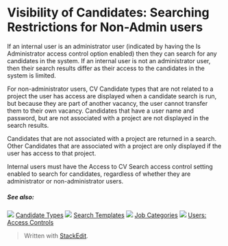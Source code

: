 # Visibility of Candidates: Searching Restrictions for Non-Admin users

If an internal user is an administrator user (indicated by having the  Is Administrator  access control option enabled) then they can search for any candidates in the system. If an internal user is not an administrator user, then their search results differ as their access to the candidates in the system is limited.

For non-administrator users, CV Candidate types that are not related to a project the user has access are displayed when a candidate search is run, but because they are part of another vacancy, the user cannot transfer them to their own vacancy. Candidates that have a user name and password, but are not associated with a project are not displayed in the search results.

Candidates that are not associated with a project are returned in a search. Other Candidates that are associated with a project are only displayed if the user has access to that project.

Internal users must have the  Access to CV Search  access control setting enabled to search for candidates, regardless of whether they are administrator or non-administrator users.

##### See also:

![](../Resources/Images/icon-document-link.png) [Candidate Types](candidate_types.htm)
![](../Resources/Images/icon-document-link.png) [Search Templates](search_templates.htm)
![](../Resources/Images/icon-document-link.png) [Job Categories](job_categories.htm)
![](../Resources/Images/icon-document-link.png) [Users: Access Controls](users_access_controls.htm)


> Written with [StackEdit](https://stackedit.io/).
<!--stackedit_data:
eyJoaXN0b3J5IjpbMTMyNjkyODQzOV19
-->